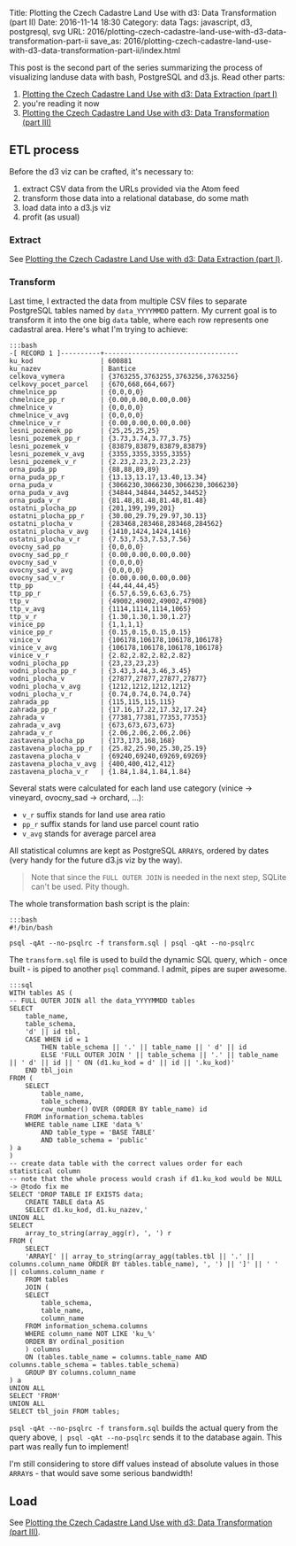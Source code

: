 Title: Plotting the Czech Cadastre Land Use with d3: Data Transformation (part II)
Date: 2016-11-14 18:30
Category: data
Tags: javascript, d3, postgresql, svg
URL: 2016/plotting-czech-cadastre-land-use-with-d3-data-transformation-part-ii
save_as: 2016/plotting-czech-cadastre-land-use-with-d3-data-transformation-part-ii/index.html

This post is the second part of the series summarizing the process of visualizing landuse data with bash, PostgreSQL and d3.js. Read other parts:

1. [Plotting the Czech Cadastre Land Use with d3: Data Extraction (part I)]({filename}../2016/plotting-czech-cadastre-land-use-with-d3-part-i.md)
2. you're reading it now
3. [Plotting the Czech Cadastre Land Use with d3: Data Transformation (part III)]({filename}../2016/plotting-czech-cadastre-land-use-with-d3-part-iii.md)

## ETL process
Before the d3 viz can be crafted, it's necessary to:

1. extract CSV data from the URLs provided via the Atom feed
2. transform those data into a relational database, do some math
3. load data into a d3.js viz
4. profit (as usual)

### Extract
See [Plotting the Czech Cadastre Land Use with d3: Data Extraction (part I)]({filename}../2016/plotting-czech-cadastre-landuse-with-d3-part-i.md).

### Transform

Last time, I extracted the data from multiple CSV files to separate PostgreSQL tables named by `data_YYYYMMDD` pattern. My current goal is to transform it into the one big `data` table, where each row represents one cadastral area. Here's what I'm trying to achieve:

	:::bash
	-[ RECORD 1 ]----------+----------------------------------
	ku_kod                 | 600881
	ku_nazev               | Bantice
	celkova_vymera         | {3763255,3763255,3763256,3763256}
	celkovy_pocet_parcel   | {670,668,664,667}
	chmelnice_pp           | {0,0,0,0}
	chmelnice_pp_r         | {0.00,0.00,0.00,0.00}
	chmelnice_v            | {0,0,0,0}
	chmelnice_v_avg        | {0,0,0,0}
	chmelnice_v_r          | {0.00,0.00,0.00,0.00}
	lesni_pozemek_pp       | {25,25,25,25}
	lesni_pozemek_pp_r     | {3.73,3.74,3.77,3.75}
	lesni_pozemek_v        | {83879,83879,83879,83879}
	lesni_pozemek_v_avg    | {3355,3355,3355,3355}
	lesni_pozemek_v_r      | {2.23,2.23,2.23,2.23}
	orna_puda_pp           | {88,88,89,89}
	orna_puda_pp_r         | {13.13,13.17,13.40,13.34}
	orna_puda_v            | {3066230,3066230,3066230,3066230}
	orna_puda_v_avg        | {34844,34844,34452,34452}
	orna_puda_v_r          | {81.48,81.48,81.48,81.48}
	ostatni_plocha_pp      | {201,199,199,201}
	ostatni_plocha_pp_r    | {30.00,29.79,29.97,30.13}
	ostatni_plocha_v       | {283468,283468,283468,284562}
	ostatni_plocha_v_avg   | {1410,1424,1424,1416}
	ostatni_plocha_v_r     | {7.53,7.53,7.53,7.56}
	ovocny_sad_pp          | {0,0,0,0}
	ovocny_sad_pp_r        | {0.00,0.00,0.00,0.00}
	ovocny_sad_v           | {0,0,0,0}
	ovocny_sad_v_avg       | {0,0,0,0}
	ovocny_sad_v_r         | {0.00,0.00,0.00,0.00}
	ttp_pp                 | {44,44,44,45}
	ttp_pp_r               | {6.57,6.59,6.63,6.75}
	ttp_v                  | {49002,49002,49002,47908}
	ttp_v_avg              | {1114,1114,1114,1065}
	ttp_v_r                | {1.30,1.30,1.30,1.27}
	vinice_pp              | {1,1,1,1}
	vinice_pp_r            | {0.15,0.15,0.15,0.15}
	vinice_v               | {106178,106178,106178,106178}
	vinice_v_avg           | {106178,106178,106178,106178}
	vinice_v_r             | {2.82,2.82,2.82,2.82}
	vodni_plocha_pp        | {23,23,23,23}
	vodni_plocha_pp_r      | {3.43,3.44,3.46,3.45}
	vodni_plocha_v         | {27877,27877,27877,27877}
	vodni_plocha_v_avg     | {1212,1212,1212,1212}
	vodni_plocha_v_r       | {0.74,0.74,0.74,0.74}
	zahrada_pp             | {115,115,115,115}
	zahrada_pp_r           | {17.16,17.22,17.32,17.24}
	zahrada_v              | {77381,77381,77353,77353}
	zahrada_v_avg          | {673,673,673,673}
	zahrada_v_r            | {2.06,2.06,2.06,2.06}
	zastavena_plocha_pp    | {173,173,168,168}
	zastavena_plocha_pp_r  | {25.82,25.90,25.30,25.19}
	zastavena_plocha_v     | {69240,69240,69269,69269}
	zastavena_plocha_v_avg | {400,400,412,412}
	zastavena_plocha_v_r   | {1.84,1.84,1.84,1.84}

Several stats were calculated for each land use category (vinice &rarr; vineyard, ovocny_sad &rarr; orchard, ...):

* `v_r` suffix stands for land use area ratio
* `pp_r` suffix stands for land use parcel count ratio
* `v_avg` stands for average parcel area

All statistical columns are kept as PostgreSQL `ARRAY`s, ordered by dates (very handy for the future d3.js viz by the way).

>	Note that since the `FULL OUTER JOIN` is needed in the next step, SQLite can't be used. Pity though.

The whole transformation bash script is the plain:

	:::bash
	#!/bin/bash

	psql -qAt --no-psqlrc -f transform.sql | psql -qAt --no-psqlrc

The `transform.sql` file is used to build the dynamic SQL query, which - once built - is piped to another `psql` command. I admit, pipes are super awesome.

	:::sql
	WITH tables AS (
	-- FULL OUTER JOIN all the data_YYYYMMDD tables
    SELECT
        table_name,
        table_schema,
        'd' || id tbl,
        CASE WHEN id = 1
            THEN table_schema || '.' || table_name || ' d' || id
            ELSE 'FULL OUTER JOIN ' || table_schema || '.' || table_name || ' d' || id || ' ON (d1.ku_kod = d' || id || '.ku_kod)'
        END tbl_join
    FROM (
        SELECT
            table_name,
            table_schema,
            row_number() OVER (ORDER BY table_name) id
        FROM information_schema.tables
        WHERE table_name LIKE 'data_%'
            AND table_type = 'BASE TABLE'
            AND table_schema = 'public'
    ) a
	)
	-- create data table with the correct values order for each statistical column
	-- note that the whole process would crash if d1.ku_kod would be NULL -> @todo fix me
	SELECT 'DROP TABLE IF EXISTS data;
		CREATE TABLE data AS
		SELECT d1.ku_kod, d1.ku_nazev,'
	UNION ALL
	SELECT
	    array_to_string(array_agg(r), ', ') r
	FROM (
	    SELECT
		'ARRAY[' || array_to_string(array_agg(tables.tbl || '.' || columns.column_name ORDER BY tables.table_name), ', ') || ']' || ' ' || columns.column_name r
	    FROM tables
	    JOIN (
		SELECT
		    table_schema,
		    table_name,
		    column_name
		FROM information_schema.columns
		WHERE column_name NOT LIKE 'ku_%'
		ORDER BY ordinal_position
	    ) columns
		ON (tables.table_name = columns.table_name AND columns.table_schema = tables.table_schema)
	    GROUP BY columns.column_name
	) a
	UNION ALL
	SELECT 'FROM'
	UNION ALL
	SELECT tbl_join FROM tables;

`psql -qAt --no-psqlrc -f transform.sql` builds the actual query from the query above, `| psql -qAt --no-psqlrc` sends it to the database again. This part was really fun to implement!

I'm still considering to store diff values instead of absolute values in those `ARRAY`s - that would save some serious bandwidth!

## Load
See [Plotting the Czech Cadastre Land Use with d3: Data Transformation (part III)]({filename}../2016/plotting-czech-cadastre-land-use-with-d3-part-iii.md).
